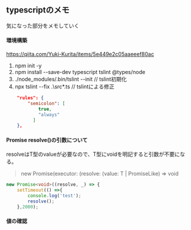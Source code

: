 ## typescriptのメモ

気になった部分をメモしていく

#### 環境構築
https://qiita.com/Yuki-Kurita/items/5e449e2c05aaeeef80ac

1. npm init -y
1. npm install --save-dev typescript tslint @types/node
1. ./node_modules/.bin/tslint --init // tslint初期化
1. npx tslint --fix .\src\*.ts // tslintによる修正

```tslint.json
    "rules": {
        "semicolon": [
            true,
            "always"
          ]
    },
```

#### Promise resolve()の引数について
resolveはT型のvalueが必要なので、T型にvoidを明記すると引数が不要になる。
> new Promise<T>(executor: (resolve: (value: T | PromiseLike<T>) => void
```ts
new Promise<void>((resolve, _) => {
    setTimeout(() =>{
        console.log('test');
        resolve();
    },2000);
```
#### 値の確認


#### 
